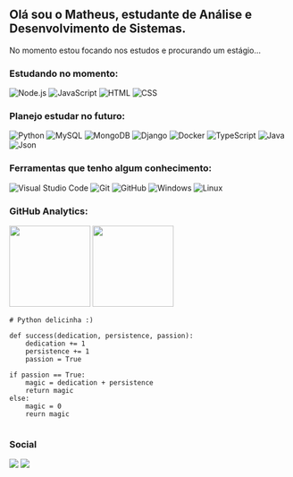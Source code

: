 ## Olá sou o Matheus, estudante de Análise e Desenvolvimento de Sistemas.

No momento estou focando nos estudos e procurando um estágio...


### Estudando no momento:

![Node.js](https://img.shields.io/badge/Node.js-43853D?style=for-the-badge&logo=node.js&logoColor=white)
![JavaScript](https://img.shields.io/badge/JavaScript-323330?style=for-the-badge&logo=javascript&logoColor=F7DF1E)
![HTML](https://img.shields.io/badge/HTML5-E34F26?style=for-the-badge&logo=html5&logoColor=white)
![CSS](https://img.shields.io/badge/CSS3-1572B6?style=for-the-badge&logo=css3&logoColor=white)

### Planejo estudar no futuro:

![Python](https://img.shields.io/badge/Python-FFD43B?style=for-the-badge&logo=python&logoColor=darkgreen)
![MySQL](https://img.shields.io/badge/MySQL-00000F?style=for-the-badge&logo=mysql&logoColor=white)
![MongoDB](https://img.shields.io/badge/MongoDB-white?style=for-the-badge&logo=mongodb&logoColor=4EA94B)
![Django](https://img.shields.io/badge/Django-092E20?style=for-the-badge&logo=django&logoColor=green)
![Docker](https://img.shields.io/badge/Docker-2CA5E0?style=for-the-badge&logo=docker&logoColor=white)
![TypeScript](https://img.shields.io/badge/TypeScript-007ACC?style=for-the-badge&logo=typescript&logoColor=white)
![Java](https://img.shields.io/badge/Java-ED8B00?style=for-the-badge&logo=java&logoColor=white)
![Json](https://img.shields.io/badge/json-5E5C5C?style=for-the-badge&logo=json&logoColor=white)

### Ferramentas que tenho algum conhecimento:

![Visual Studio Code](https://img.shields.io/badge/Visual_Studio_Code-0078D4?style=for-the-badge&logo=visual%20studio%20code&logoColor=white)
![Git](https://img.shields.io/badge/-Git-05122A?style=for-the-badge&logo=git)
![GitHub](https://img.shields.io/badge/GitHub-100000?style=for-the-badge&logo=github&logoColor=white)
![Windows](https://img.shields.io/badge/Windows-0078D6?style=for-the-badge&logo=windows&logoColor=white)
![Linux](https://img.shields.io/badge/Ubuntu-E95420?style=for-the-badge&logo=ubuntu&logoColor=white)


### GitHub Analytics:

<p align="left">
  <img height="145em" src="https://github-readme-stats-eight-theta.vercel.app/api?username=tksheisters&show_icons=true&theme=monokai"/>
  <img height="145em" src="https://github-readme-stats-eight-theta.vercel.app/api/top-langs/?username=tksheisters&layout=compact&langs_count=8&theme=monokai"/>
</p>

```
# Python delicinha :)

def success(dedication, persistence, passion):
    dedication += 1
    persistence += 1
    passion = True
    
if passion == True:
    magic = dedication + persistence
    return magic
else:
    magic = 0
    reurn magic
  
```

### Social

<a href="https://www.linkedin.com/in/matheus-andr%C3%A9-107695158/"><img src="https://img.shields.io/badge/Linkedin-0077B5?style=for-the-badge&logo=Linkedin&logoColor=white"/></a>
<a href="https://www.instagram.com/matheus.heisters/"><img src="https://img.shields.io/badge/Instagram-E4405F?style=for-the-badge&logo=Instagram&logoColor=white"/></a>
</p>
